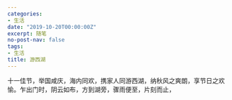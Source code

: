 ```yaml
---
categories:
- 生活
date: "2019-10-20T00:00:00Z"
excerpt: 随笔
no-post-nav: false
tags:
- 生活
title: 游西湖
---
```


十一佳节，举国咸庆，海内同欢，携家人同游西湖，纳秋风之爽朗，享节日之欢愉。乍出门时，阴云如布，方到湖旁，骤雨便至，片刻而止，